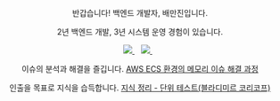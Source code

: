 <p align='center'>
반갑습니다! 백엔드 개발자, 배만진입니다.
</p>

<p align='center'>
2년 백엔드 개발, 3년 시스템 운영 경험이 있습니다.
</p>

<p align='center'>  
  <a href="https://www.linkedin.com/in/mj-bae/">
    <img src="https://img.shields.io/badge/linkedin-%230077B5.svg?&style=for-the-badge&logo=linkedin&logoColor=white" />
  </a>&nbsp;&nbsp;
  <a href="https://studynote.oopy.io/">
    <img src="https://img.shields.io/badge/Notion-000000?style=for-the-badge&logo=notion&logoColor=white" />        
  </a>&nbsp;&nbsp;
</p>

<p align='center'>
  이슈의 분석과 해결을 즐깁니다. <a href='https://studynote.oopy.io/trouble-shooting/memory-leak/'>AWS ECS 환경의 메모리 이슈 해결 과정</a>
</p>

<p align='center'>
  인출을 목표로 지식을 습득합니다. <a href='https://studynote.oopy.io/books/15'>지식 정리 - 단위 테스트(블라디미르 코리코프)</a>
</p>
